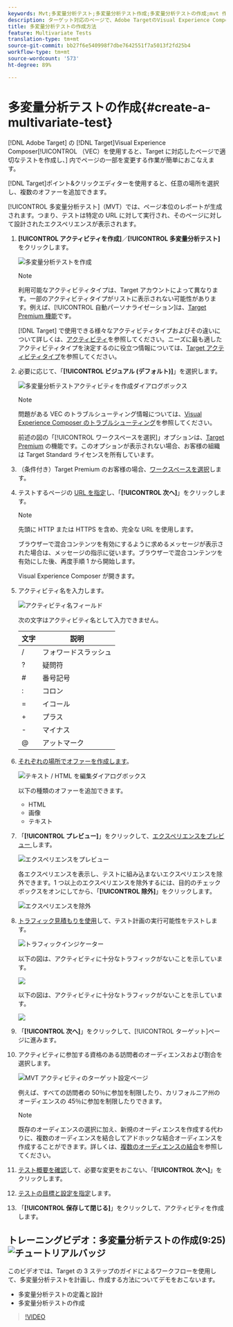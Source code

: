 ```yaml
---
keywords: Mvt;多変量分析テスト;多変量分析テスト作成;多変量分析テストの作成;mvt 作成;mvt 作成;mvt の方法;多変量分析テスト方法
description: ターゲット対応のページで、Adobe TargetのVisual Experience Composer(VEC)を使用して多変量分析テスト(MVT)を作成する方法を説明します。
title: 多変量分析テストの作成方法
feature: Multivariate Tests
translation-type: tm+mt
source-git-commit: bb27f6e540998f7dbe7642551f7a5013f2fd25b4
workflow-type: tm+mt
source-wordcount: '573'
ht-degree: 89%

---
```



# 多変量分析テストの作成{#create-a-multivariate-test}

[!DNL Adobe Target] の [!DNL Target]Visual Experience Composer[!UICONTROL （VEC）を使用すると、Target に対応したページで適切なテストを作成し、] 内でページの一部を変更する作業が簡単におこなえます。

[!DNL Target]ポイント&amp;クリックエディターを使用すると、任意の場所を選択し、複数のオファーを追加できます。

[!UICONTROL 多変量分析テスト]（MVT）では、ページ本位のレポートが生成されます。つまり、テストは特定の URL に対して実行され、そのページに対して設計されたエクスペリエンスが表示されます。

1. **[!UICONTROL アクティビティを作成]**／**[!UICONTROL 多変量分析テスト]**&#x200B;をクリックします。

   ![多変量分析テストを作成](/help/c-activities/c-multivariate-testing/t-create-multivariate-test/assets/create-multivariate.png)

   >[!NOTE]
   >
   >利用可能なアクティビティタイプは、Target アカウントによって異なります。一部のアクティビティタイプがリストに表示されない可能性があります。例えば、[!UICONTROL 自動パーソナライゼーション]は、[Target Premium 機能](/help/c-intro/intro.md#premium)です。
   >
   >[!DNL Target] で使用できる様々なアクティビティタイプおよびその違いについて詳しくは、[アクティビティ](/help/c-activities/activities.md#concept_D317A95A1AB54674BA7AB65C7985BA03)を参照してください。ニーズに最も適したアクティビティタイプを決定するのに役立つ情報については、[Target アクティビティタイプ](/help/c-activities/target-activities-guide.md)を参照してください。

1. 必要に応じて、「**[!UICONTROL ビジュアル (デフォルト)]**」を選択します。

   ![多変量分析テストアクティビティを作成ダイアログボックス](/help/c-activities/c-multivariate-testing/t-create-multivariate-test/assets/create-mvt-dialog.png)

   >[!NOTE]
   >
   >問題がある VEC のトラブルシューティング情報については、[Visual Experience Composer のトラブルシューティング](/help/c-experiences/c-visual-experience-composer/r-troubleshoot-composer/troubleshoot-composer.md)を参照してください。
   >
   >前述の図の「[!UICONTROL ワークスペースを選択]」オプションは、[Target Premium](/help/c-intro/intro.md) の機能です。このオプションが表示されない場合、お客様の組織は Target Standard ライセンスを所有しています。

1. （条件付き）Target Premium のお客様の場合、[ワークスペースを選択](/help/administrating-target/c-user-management/property-channel/property-channel.md)します。

1. テストするページの [URL を指定](/help/c-activities/c-multivariate-testing/t-create-multivariate-test/url.md#concept_C12E4A85FF3B4E518E3110F6CF1AF9C0)し、「**[!UICONTROL 次へ]**」をクリックします。

   >[!NOTE]
   >
   >先頭に HTTP または HTTPS を含め、完全な URL を使用します。

   ブラウザーで混合コンテンツを有効にするように求めるメッセージが表示された場合は、メッセージの指示に従います。ブラウザーで混合コンテンツを有効にした後、再度手順 1 から開始します。

   Visual Experience Composer が開きます。

1. アクティビティ名を入力します。

   ![アクティビティ名フィールド](/help/c-activities/c-multivariate-testing/t-create-multivariate-test/assets/activityname.png)

   次の文字はアクティビティ名として入力できません。

   | 文字 | 説明 |
   |--- |--- |
   | / | フォワードスラッシュ |
   | ? | 疑問符 |
   | # | 番号記号 |
   | : | コロン |
   | = | イコール |
   | + | プラス |
   | - | マイナス |
   | @ | アットマーク |

1. [それぞれの場所でオファーを作成します](/help/c-activities/c-multivariate-testing/t-create-multivariate-test/add-offers.md#concept_DCE6B45C30F7419B8EC17AFDEE8D8AA6)。

   ![テキスト / HTML を編集ダイアログボックス](/help/c-activities/c-multivariate-testing/t-create-multivariate-test/assets/editoffers.png)

   以下の種類のオファーを追加できます。

   * HTML
   * 画像
   * テキスト

1. 「**[!UICONTROL プレビュー]**」をクリックして、[エクスペリエンスをプレビュー ](/help/c-activities/c-multivariate-testing/t-create-multivariate-test/preview-experiences.md)します。

   ![エクスペリエンスをプレビュー](/help/c-activities/c-multivariate-testing/t-create-multivariate-test/assets/preview-mvt.png)

   各エクスペリエンスを表示し、テストに組み込まないエクスペリエンスを除外できます。1 つ以上のエクスペリエンスを除外するには、目的のチェックボックスをオンにしてから、「**[!UICONTROL 除外]**」をクリックします。

   ![エクスペリエンスを除外](/help/c-activities/c-multivariate-testing/t-create-multivariate-test/assets/preview-mvt-exclude.png)

1. [トラフィック見積もりを使用](/help/c-activities/c-multivariate-testing/t-create-multivariate-test/traffic-estimator.md#task_71AA6922AFD447EA8C5E610A78ABA714)して、テスト計画の実行可能性をテストします。

   ![トラフィックインジケーター](/help/c-activities/c-multivariate-testing/t-create-multivariate-test/assets/mvt-traffic-indicator.png)

   以下の図は、アクティビティに十分なトラフィックがないことを示しています。

   ![](assets/estimator.png)

   以下の図は、アクティビティに十分なトラフィックがないことを示しています。

   ![](assets/estimator2.png)

1. 「**[!UICONTROL 次へ]**」をクリックして、[!UICONTROL ターゲット]ページに進みます。

1. アクティビティに参加する資格のある訪問者のオーディエンスおよび割合を選択します。

   ![MVT アクティビティのターゲット設定ページ](/help/c-activities/c-multivariate-testing/t-create-multivariate-test/assets/mvt_audperc.png)

   例えば、すべての訪問者の 50％に参加を制限したり、カリフォルニア州のオーディエンスの 45％に参加を制限したりできます。

   >[!NOTE]
   >
   >既存のオーディエンスの選択に加え、新規のオーディエンスを作成する代わりに、複数のオーディエンスを結合してアドホックな結合オーディエンスを作成することができます。詳しくは、[複数のオーディエンスの結合](/help/c-target/combining-multiple-audiences.md#concept_A7386F1EA4394BD2AB72399C225981E5)を参照してください。

1. [テスト概要を確認](/help/c-activities/c-multivariate-testing/t-create-multivariate-test/test-summary.md#reference_971AB225963A4DC18EEB5B0E20F0A4A7)して、必要な変更をおこない、「**[!UICONTROL 次へ]**」をクリックします。

1. [テストの目標と設定を指定](/help/c-activities/c-multivariate-testing/t-create-multivariate-test/goals-and-settings.md#reference_B25389FD6F3A4989801E740364B089CC)します。

1. 「**[!UICONTROL 保存して閉じる]**」をクリックして、アクティビティを作成します。

## トレーニングビデオ：多変量分析テストの作成(9:25)![チュートリアルバッジ](/help/assets/tutorial.png)

このビデオでは、Target の 3 ステップのガイドによるワークフローを使用して、多変量分析テストを計画し、作成する方法についてデモをおこないます。

* 多変量分析テストの定義と設計
* 多変量分析テストの作成

>[!VIDEO](https://video.tv.adobe.com/v/17395)
